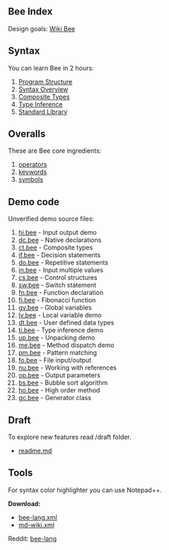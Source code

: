 ## Bee Index

Design goals: [Wiki Bee](https://github.com/sage-code/bee/wiki)

## Syntax

You can learn Bee in 2 hours:

1. [Program Structure](structure.md)
1. [Syntax Overview](overview.md)
1. [Composite Types](composite.md)
1. [Type Inference](inference.md)
1. [Standard Library](standard.md)

## Overalls

These are Bee core ingredients:

1. [operators](operators.md)
1. [keywords](keywords.md)
1. [symbols](symbols.md)

## Demo code

Unverified demo source files:

1. [hi.bee](../demo/hi.bee) - Input output demo
1. [dc.bee](../demo/dc.bee) - Native declarations
1. [ct.bee](../demo/ct.bee) - Composite types
1. [if.bee](../demo/if.bee) - Decision statements
1. [do.bee](../demo/do.bee) - Repetitive statements
1. [in.bee](../demo/in.bee) - Input multiple values
1. [cs.bee](../demo/cs.bee) - Control structures
1. [sw.bee](../demo/sw.bee) - Switch statement
1. [fn.bee](../demo/fn.bee) - Function declaration
1. [fi.bee](../demo/fi.bee) - Fibonacci function
1. [gv.bee](../demo/gv.bee) - Global variables
1. [lv.bee](../demo/lv.bee) - Local variable demo
1. [dt.bee](../demo/dt.bee) - User defined data types
1. [ti.bee](../demo/ti.bee) - Type inference demo
1. [up.bee](../demo/up.bee) - Unpacking demo
1. [me.bee](../demo/me.bee) - Method dispatch demo
1. [pm.bee](../demo/pm.bee) - Pattern matching
1. [fo.bee](../demo/fo.bee) - File input/output
1. [nu.bee](../demo/nu.bee) - Working with references
1. [op.bee](../demo/op.bee) - Output parameters
1. [bs.bee](../demo/bs.bee) - Bubble sort algorithm
1. [ho.bee](../demo/ho.bee) - High order method
1. [gc.bee](../demo/gc.bee) - Generator class

## Draft
To explore new features read /draft folder.    

* [readme.md](../draft/readme.md)

## Tools

For syntax color highlighter you can use Notepad++.

**Download:**
 
* [bee-lang.xml](../tools/bee-lang.xml)
* [md-wiki.xml](../tools/md-wiki.xml)

Reddit: [bee-lang](https://www.reddit.com/r/bee_lang/)